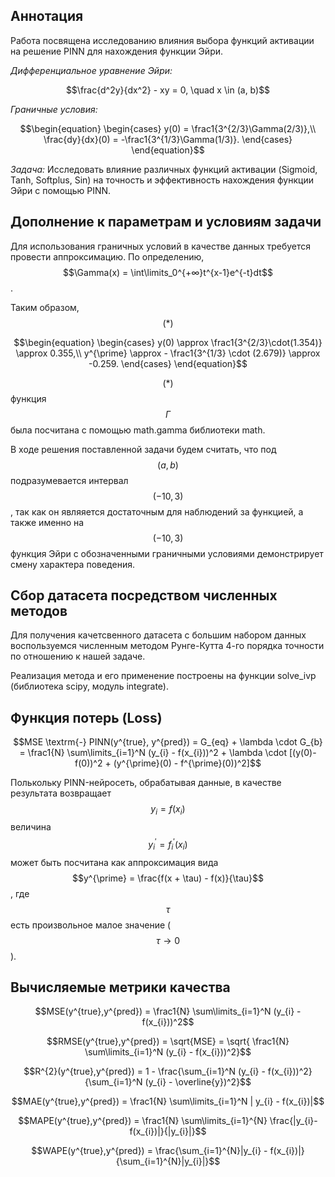 ## Аннотация

Работа посвящена исследованию влияния выбора функций активации на решение PINN для нахождения функции Эйри.

_Дифференциальное уравнение Эйри:_

$$\frac{d^2y}{dx^2} - xy = 0, \quad x \in (a, b)$$

_Граничные условия:_

$$\begin{equation}
  \begin{cases}
    y(0) = \frac1{3^{2/3}\Gamma(2/3)},\\
    \frac{dy}{dx}(0) = -\frac1{3^{1/3}\Gamma(1/3)}.
  \end{cases}
\end{equation}$$

_Задача:_ Исследовать влияние различных функций активации (Sigmoid, Tanh,
Softplus, Sin) на точность и эффективность нахождения функции Эйри с помощью PINN.

## Дополнение к параметрам и условиям задачи

Для использования граничных условий в качестве данных требуется провести аппроксимацию. По определению, $$\Gamma(x) = \int\limits_0^{+∞}t^{x-1}e^{-t}dt$$.

Таким образом, $$(\ast)$$

$$\begin{equation}
  \begin{cases}
    y(0) \approx \frac1{3^{2/3}\cdot(1.354)} \approx 0.355,\\
    y^{\prime} \approx - \frac1{3^{1/3} \cdot (2.679)} \approx -0.259.
  \end{cases}
\end{equation}$$

$$(\ast)$$ функция $$\Gamma$$ была посчитана с помощью math.gamma библиотеки math.

В ходе решения поставленной задачи будем считать, что под $$(a, b)$$ подразумевается интервал $$(-10, 3)$$, так как он являяется достаточным для наблюдений за функцией, а также именно на $$(-10, 3)$$ функция Эйри с обозначенными граничными условиями демонстрирует смену характера поведения.

## Сбор датасета посредством численных методов

Для получения качетсвенного датасета с большим набором данных воспользуемся численным методом Рунге-Кутта 4-го порядка точности по отношению к нашей задаче.

Реализация метода и его применение построены на функции solve_ivp (библиотека scipy, модуль integrate).

## Функция потерь (Loss)

$$MSE \textrm{-} PINN(y^{true}, y^{pred}) = G_{eq} + \lambda \cdot G_{b} = \frac1{N} \sum\limits_{i=1}^N (y_{i} - f(x_{i}))^2 + \lambda \cdot [(y(0)- f(0))^2 + (y^{\prime}(0) - f^{\prime}(0))^2]$$

Полькольку PINN-нейросеть, обрабатывая данные, в качестве результата возвращает $$y_{i} = f(x_{i})$$ величина $$y_{i}^{\prime} = f_{i}^{\prime}(x_{i})$$ может быть посчитана как аппроксимация вида $$y^{\prime} = \frac{f(x + \tau) - f(x)}{\tau}$$, где $$\tau$$ есть произвольное малое значение ($$\tau \to 0$$).

## Вычисляемые метрики качества

$$MSE(y^{true},y^{pred}) = \frac1{N} \sum\limits_{i=1}^N (y_{i} - f(x_{i}))^2$$

$$RMSE(y^{true},y^{pred}) = \sqrt{MSE} = \sqrt{ \frac1{N} \sum\limits_{i=1}^N (y_{i} - f(x_{i}))^2}$$

$$R^{2}(y^{true},y^{pred}) = 1 - \frac{\sum_{i=1}^N (y_{i} - f(x_{i}))^2}{\sum_{i=1}^N (y_{i} - \overline{y})^2}$$

$$MAE(y^{true},y^{pred}) = \frac1{N} \sum\limits_{i=1}^N | y_{i} - f(x_{i})|$$

$$MAPE(y^{true},y^{pred}) = \frac1{N} \sum\limits_{i=1}^{N} \frac{|y_{i}-f(x_{i})|}{|y_{i}|}$$

$$WAPE(y^{true},y^{pred}) = \frac{\sum_{i=1}^{N}|y_{i} - f(x_{i})|}{\sum_{i=1}^{N}|y_{i}|}$$
